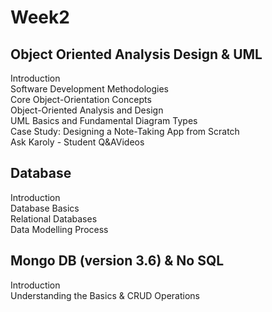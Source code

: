 # Week2

## Object Oriented Analysis Design & UML
Introduction\
Software Development Methodologies\
Core Object-Orientation Concepts\
Object-Oriented Analysis and Design\
UML Basics and Fundamental Diagram Types\
Case Study: Designing a Note-Taking App from Scratch\
Ask Karoly - Student Q&AVideos

## Database
Introduction\
Database Basics\
Relational Databases\
Data Modelling Process

## Mongo DB (version 3.6) & No SQL
Introduction\
Understanding the Basics & CRUD Operations
